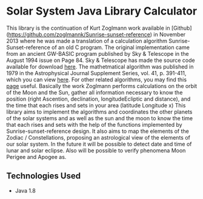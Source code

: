 Solar System Java Library Calculator
========================

This library is the continuation of Kurt Zoglmann work available in [Github] (https://github.com/zoglmannk/Sunrise-sunset-reference) in November 2013 where he was made a translation of a calculation algorithm Sunrise-Sunset-reference of an old C program. 
The original implementation came from an ancient GW-BASIC program published by Sky & Telescope in the August 1994
issue on Page 84. Sky & Telescope has made the source code available for download 
[here](http://media.skyandtelescope.com/binary/sunup.bas). The mathetmatical algorithm was published in
1979 in the Astrophysical Journal Supplement Series, vol. 41, p. 391-411, which you can view
[here](http://articles.adsabs.harvard.edu//full/1979ApJS...41..391V/0000391.000.html). For other related algorithms, you may find this [page](http://aa.usno.navy.mil/faq/docs/rs_algor.php) useful. 
Basically the work Zoglmann performs calculations on the orbit of the Moon and the Sun, gather all information necessary to know the position (right Ascention, declination, longitudeEcliptic and distance), and the time that each rises and sets in your area (latitude Longitude x) This library aims to implement the algorithms and coordinates the other planets of the solar systems and as well as the sun and the moon to know the time that each rises and sets with the help of the functions implemented by Sunrise-sunset-reference design. It also aims to map the elements of the Zodiac / Constellations, proposing an astrological view of the elements of our solar system. In the future it will be possible to detect date and time of lunar and solar eclipse. Also will be possible to verify phenomena Moon Perigee and Apogee as.

## Technologies Used
- Java 1.8